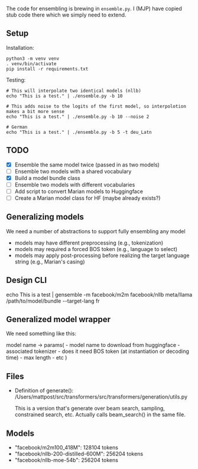 The code for ensembling is brewing in `ensemble.py`.
I (MJP) have copied stub code there which we simply need to extend.

## Setup

Installation:

    python3 -m venv venv
    . venv/bin/activate
    pip install -r requirements.txt

Testing:

    # This will interpolate two identical models (nllb)
    echo "This is a test." | ./ensemble.py -b 10

    # This adds noise to the logits of the first model, so interpolotion makes a bit more sense
    echo "This is a test." | ./ensemble.py -b 10 --noise 2

    # German
    echo "This is a test." | ./ensemble.py -b 5 -t deu_Latn

## TODO
- [x] Ensemble the same model twice (passed in as two models)
- [ ] Ensemble two models with a shared vocabulary
- [x] Build a model bundle class
- [ ] Ensemble two models with different vocabularies
- [ ] Add script to convert Marian models to Huggingface
- [ ] Create a Marian model class for HF (maybe already exists?)

## Generalizing models

We need a number of abstractions to support fully ensembling any model

- models may have different preprocessing (e.g., tokenization)
- models may required a forced BOS token (e.g., language to select)
- models may apply post-processing before realizing the target language string (e.g., Marian's casing)

## Design CLI

echo This is a test | gensemble -m facebook/m2m facebook/nllb meta/llama /path/to/model/bundle --target-lang fr

## Generalized model wrapper

We need something like this:

model name -> params(
    - model name to download from huggingface
    - associated tokenizer
    - does it need BOS token (at instantiation or decoding time)
    - max length
    - etc
)

## Files

- Definition of generate(): /Users/mattpost/src/transformers/src/transformers/generation/utils.py

  This is a version that's generate over beam search, sampling, constrained search, etc.
  Actually calls beam_search() in the same file.

## Models

- "facebook/m2m100_418M": 128104 tokens
- "facebook/nllb-200-distilled-600M": 256204 tokens
- "facebook/nllb-moe-54b": 256204 tokens 
